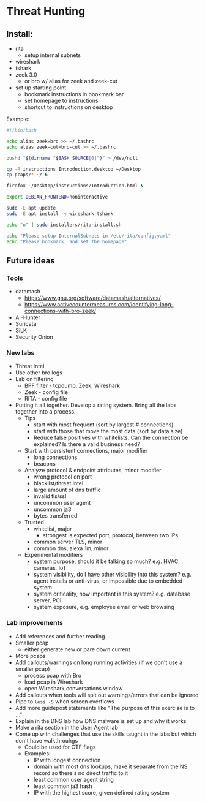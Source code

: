 # Threat Hunting

## Install:

* rita
  * setup internal subnets
* wireshark
* tshark
* zeek 3.0
  * or bro w/ alias for zeek and zeek-cut
* set up starting point
  * bookmark instructions in bookmark bar
  * set homepage to instructions
  * shortcut to instructions on desktop

Example:

```bash
#!/bin/bash

echo alias zeek=bro >> ~/.bashrc
echo alias zeek-cut=bro-cut >> ~/.bashrc

pushd "$(dirname "$BASH_SOURCE[0]")" > /dev/null

cp -R instructions Introduction.desktop ~/Desktop
cp pcaps/* ~/ &

firefox ~/Desktop/instructions/Introduction.html &

export DEBIAN_FRONTEND=noninteractive

sudo -E apt update
sudo -E apt install -y wireshark tshark

echo "n" | sudo installers/rita-install.sh

echo "Please setup InternalSubnets in /etc/rita/config.yaml"
echo "Please bookmark, and set the homepage"

```


## Future ideas

### Tools
* datamash
	* https://www.gnu.org/software/datamash/alternatives/
	* https://www.activecountermeasures.com/identifying-long-connections-with-bro-zeek/
* AI-Hunter
* Suricata
* SiLK
* Security Onion

### New labs
* Threat Intel
* Use other bro logs
* Lab on filtering
	- BPF filter - tcpdump, Zeek, Wireshark
	- Zeek - config file
	- RITA - config file
* Putting it all together. Develop a rating system. Bring all the labs together into a process.
	* Tips
		- start with most frequent (sort by largest # connections)
		- start with those that move the most data (sort by data size)
		- Reduce false positives with whitelists. Can the connection be explained? Is there a valid business need?
	- Start with persistent connections, major modifier
		- long connections
		- beacons
	- Analyze protocol & endpoint attributes, minor modifier
		- wrong protocol on port
		- blacklist/threat intel
		- large amount of dns traffic
		- invalid tls/ssl
		- uncommon user agent
		- uncommon ja3
		- bytes transferred
	- Trusted
		- whitelist, major
			- strongest is expected port, protocol, between two IPs
		- common server TLS, minor
		- common dns, alexa 1m, minor
	- Experimental modifiers
		- system purpose, should it be talking so much? e.g. HVAC, cameras, IoT
		- system visibility, do I have other visibility into this system? e.g. agent installs or anti-virus, or impossible due to embedded system
		- system criticality, how important is this system? e.g. database server, PCI
		- system exposure, e.g. employee email or web browsing


### Lab improvements
* Add references and further reading.
* Smaller pcap
	* either generate new or pare down current
* More pcaps
* Add callouts/warnings on long running activities (if we don't use a smaller pcap)
	* process pcap with Bro
	* load pcap in Wireshark
	* open Wireshark conversations window
* Add callouts when tools will spit out warnings/errors that can be ignored
* Pipe to `less -S` when screen overflows
* Add more guidepost statements like "The purpose of this exercise is to ..."
* Explain in the DNS lab how DNS malware is set up and why it works
* Make a rita section in the User Agent lab
* Come up with challenges that use the skills taught in the labs but which don't have walkthrouhgs
	* Could be used for CTF flags
	* Examples:
		- IP with longest connection
		- domain with most dns lookups, make it separate from the NS record so there's no direct traffic to it
		- least common user agent string
		- least common ja3 hash
		- IP with the highest score, given defined rating system

